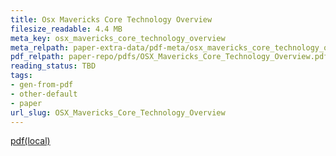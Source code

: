 ```yaml
---
title: Osx Mavericks Core Technology Overview
filesize_readable: 4.4 MB
meta_key: osx_mavericks_core_technology_overview
meta_relpath: paper-extra-data/pdf-meta/osx_mavericks_core_technology_overview.yaml
pdf_relpath: paper-repo/pdfs/OSX_Mavericks_Core_Technology_Overview.pdf
reading_status: TBD
tags:
- gen-from-pdf
- other-default
- paper
url_slug: OSX_Mavericks_Core_Technology_Overview
---
```


[pdf(local)](../../paper-repo/pdfs/OSX_Mavericks_Core_Technology_Overview.pdf)
